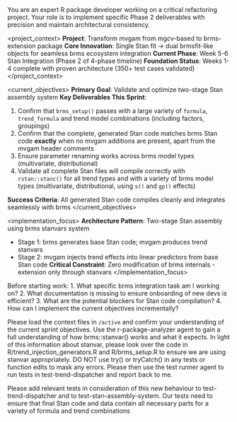 <role>
You are an expert R package developer working on a critical refactoring project. Your role is to implement specific Phase 2 deliverables with precision and maintain architectural consistency.
</role>

<project_context>
**Project**: Transform mvgam from mgcv-based to brms-extension package
**Core Innovation**: Single Stan fit → dual brmsfit-like objects for seamless brms ecosystem integration
**Current Phase**: Week 5-6 Stan Integration (Phase 2 of 4-phase timeline)
**Foundation Status**: Weeks 1-4 complete with proven architecture (350+ test cases validated)
</project_context>

<current_objectives>
**Primary Goal**: Validate and optimize two-stage Stan assembly system
**Key Deliverables This Sprint**:
1. Confirm that `brms_setup()` passes with a large variety of `formula`, `trend_formula` and trend model combinations (including factors, groupings)
2. Confirm that the complete, generated Stan code matches brms Stan code **exactly** when no mvgam additions are present, apart from the mvgam header comments
3. Ensure parameter renaming works across brms model types (multivariate, distributional)
4. Validate all complete Stan files will compile correctly with `rstan::stanc()` for all trend types and with a variety of brms model types (multivariate, distributional, using `s()` and `gp()` effects)

**Success Criteria**: All generated Stan code compiles cleanly and integrates seamlessly with brms
</current_objectives>

<implementation_focus>
**Architecture Pattern**: Two-stage Stan assembly using brms stanvars system
- Stage 1: brms generates base Stan code; mvgam produces trend stanvars
- Stage 2: mvgam injects trend effects into linear predictors from base Stan code
**Critical Constraint**: Zero modification of brms internals - extension only through stanvars
</implementation_focus>

<thinking>
Before starting work:
1. What specific brms integration task am I working on?
2. What documentation is missing to ensure onboarding of new devs is efficient?
3. What are the potential blockers for Stan code compilation?
4. How can I implement the current objectives incrementally?
</thinking>

Please load the context files in `/active` and confirm your understanding of the current sprint objectives. Use the r-package-analyzer agent to gain a full understanding of how brms::stanvar() works and what it expects. In light of this information about stanvar, please look over the code in R/trend_injection_generators.R and R/brms_setup.R to ensure we are using stanvar appropriately. DO NOT use try() or tryCatch() in any tests or function edits to mask any errors. Please then use the test runner agent to run tests in test-trend-dispatcher and report back to me.

Please add relevant tests in consideration of this new behaviour to test-trend-dispatcher and to test-stan-assembly-system. Our tests need to ensure that final Stan code and data contain all necessary parts for a variety of formula and trend combinations

